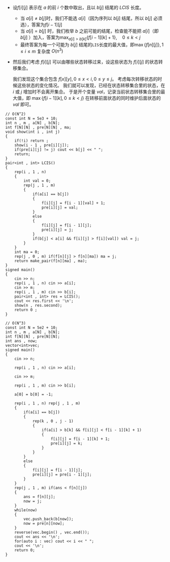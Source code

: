 + 设$f[i][j]$ 表示在 $a$ 的前 $i$ 个数中取出，且以 $b[j]$ 结尾的 $LCIS$ 长度。

  + 当 $a[i] \ne b[j]$时，我们不能选 $a[i]$（因为序列以 $b[j]$ 结尾，所以 $b[j]$ 必须选），答案为$f[i-1][j]$
  + 当 $a[i] = b[j]$ 时，我们枚举 $b$ 之前可能的结尾，检查能不能把 $a[i]$（即$b[j]$ ）加入，答案为$\displaystyle \max_{a[i] > b[k]} \{f[i-1][k]+1\},\quad 0 \leq k < j$
  + 最终答案为每一个可能为 $b[j]$ 结尾的`LIS`长度的最大值，即$\max \{f[n][j]\}  ,1 \leq i \leq m$ 复杂度 $O(n^3)$

+ 然后我们考虑 $f[i][j]$ 可以由哪些状态转移过来，设这些状态为 $f[i][j]$ 的状态转移集合。

  我们发现这个集合包含 $f[x][y], 0 \le x < i, 0 \le y \le j$。
  考虑每次转移状态的时候这些状态的变化情况。
  我们就可以发现，已经在状态转移集合里的状态，在 $i$ 或 $j$ 增加时不会离开集合。
  于是开个变量 $val$，记录当前状态转移集合里的最大值，即 $\max \{f[i-1][k], 0 \le k < j\}$
  在转移前面状态的同时维护后面状态的 $val$ 即可。

```text
// O(N^2)
const int N = 5e3 + 10;
int n , m , a[N] , b[N];
int f[N][N] , pre[N][N] , ma;
void show(int i , int j)
{
	if(!i) return ;
	show(i - 1 , pre[i][j]);
	if(pre[i][j] != j) cout << b[j] << " "; 
	return;
}
pair<int , int> LCIS()
{
	rep(i , 1 , n)
	{
		int val = 0;
		rep(j , 1 , m)
		{
			if(a[i] == b[j])
			{
				f[i][j] = f[i - 1][val] + 1;
				pre[i][j] = val;
			}
			else
			{
				f[i][j] = f[i - 1][j];
				pre[i][j] = j;
			}
			if(b[j] < a[i] && f[i][j] > f[i][val]) val = j;
		}
	}
	int ma = 0;
	rep(j , 0 , m) if(f[n][j] > f[n][ma]) ma = j; 
	return make_pair(f[n][ma] , ma);
}
signed main()
{
	cin >> n;
	rep(i , 1 , n) cin >> a[i];
	cin >> m;
	rep(i , 1 , m) cin >> b[i];
	pair<int , int> res = LCIS();
	cout << res.first << '\n';
	show(n , res.second);
	return 0 ;
}
```

```text
// O(N^3)
const int N = 5e2 + 10;
int n , m , a[N] , b[N];
int f[N][N] , pre[N][N];
int ans , now;
vector<int>vec;
signed main()
{
	cin >> n;
	
	rep(i , 1 , n) cin >> a[i];
	
	cin >> m;
	
	rep(i , 1 , m) cin >> b[i];
	
	a[0] = b[0] = -1;
	
	rep(i , 1 , n) rep(j , 1 , m) 
	{
		if(a[i] == b[j])
		{
			rep(k , 0 , j - 1)
			{
				if(a[i] > b[k] && f[i][j] < f[i - 1][k] + 1)
				{
					f[i][j] = f[i - 1][k] + 1;
					pre[i][j] = k;
				}
			}
		}
		else
		{
			f[i][j] = f[i - 1][j];
			pre[i][j] = pre[i - 1][j];
		}
	}
	rep(j , 1 , m) if(ans < f[n][j])
	{
		ans = f[n][j];
		now = j;
	}
	while(now)
	{
		vec.push_back(b[now]);
		now = pre[n][now];
	}
	reverse(vec.begin() , vec.end());
	cout << ans << '\n';
	for(auto i : vec) cout << i << " ";
	cout << '\n';
	return 0;
}
```

